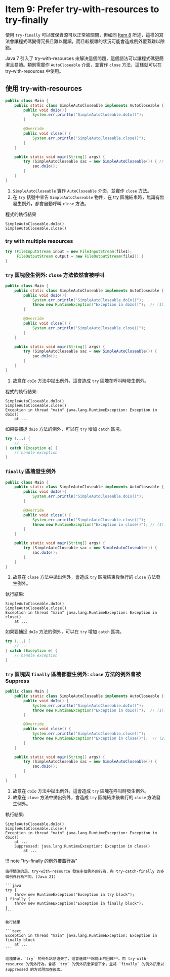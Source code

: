 # Item 9: Prefer try-with-resources to try-finally

使用 `try-finally` 可以確保資源可以正常被關閉，但如同 [Item 8](008.md) 所述，這樣的寫法會讓程式碼變得冗長且難以閱讀，而且較複雜的狀況可能會造成例外覆蓋難以除錯。

[//]: # (TODO: 例外覆蓋的範例)

Java 7 引入了 try-with-resources 來解決這個問題，這個語法可以讓程式碼更簡潔且易讀。類別需實作 `AutoCloseable` 介面，並實作 `close` 方法，這樣就可以在 try-with-resources 中使用。

## 使用 try-with-resources

```java
public class Main {
    public static class SimpleAutoCloseable implements AutoCloseable { // (1)!
        public void doIo(){
            System.err.println("SimpleAutoCloseable.doIo()");
        }

        @Override
        public void close() {
            System.err.println("SimpleAutoCloseable.close()");
        }
    }

    public static void main(String[] args) {
        try (SimpleAutoCloseable sac = new SimpleAutoCloseable()) { // (2)!
            sac.doIo();
        }
    }
}
```

1. `SimpleAutoCloseable` 實作 `AutoCloseable` 介面，並實作 `close` 方法。
2. 在 `try` 括號中宣告 `SimpleAutoCloseable` 物件，在 try 區塊結束時，無論有無發生例外，都會自動呼叫 `close` 方法。

程式的執行結果

```text
SimpleAutoCloseable.doIo()
SimpleAutoCloseable.close()
```

### try with multiple resources

```java
try (FileInputStream input = new FileInputStream(file1);
     FileOutputStream output = new FileOutputStream(file2)) {
}
```

### `try` 區塊發生例外: `close` 方法依然會被呼叫

```java hl_lines="5"
public class Main {
    public static class SimpleAutoCloseable implements AutoCloseable {
        public void doIo(){
            System.err.println("SimpleAutoCloseable.doIo()");
            throw new RuntimeException("Exception in doIo()");  // (1)!
        }

        @Override
        public void close() {
            System.err.println("SimpleAutoCloseable.close()");
        }
    }

    public static void main(String[] args) {
        try (SimpleAutoCloseable sac = new SimpleAutoCloseable()) {
            sac.doIo();
        }
    }
}
```

1. 故意在 `doIo` 方法中拋出例外，這會造成 `try` 區塊在呼叫時發生例外。

程式的執行結果:

```text
SimpleAutoCloseable.doIo()
SimpleAutoCloseable.close()
Exception in thread "main" java.lang.RuntimeException: Exception in doIo()
	at ...
```

如果要捕捉 `doIo` 方法的例外，可以在 `try` 增加 `catch` 區塊。

```java hl_lines="1 3-5"
try (...) {
    // ...
} catch (Exception e) {
    // handle exception
}
```
 
### `finally` 區塊發生例外

```java hl_lines="10"
public class Main {
    public static class SimpleAutoCloseable implements AutoCloseable {
        public void doIo(){
            System.err.println("SimpleAutoCloseable.doIo()");
        }

        @Override
        public void close() {
            System.err.println("SimpleAutoCloseable.close()");
            throw new RuntimeException("Exception in close()"); // (1)!
        }
    }

    public static void main(String[] args) {
        try (SimpleAutoCloseable sac = new SimpleAutoCloseable()) {
            sac.doIo();
        }
    }
}
```

1. 故意在 `close` 方法中拋出例外，會造成 `try` 區塊結束後執行的 `close` 方法發生例外。

執行結果:

```text
SimpleAutoCloseable.doIo()
SimpleAutoCloseable.close()
Exception in thread "main" java.lang.RuntimeException: Exception in close()
	at ... 
```

如果要捕捉 `doIo` 方法的例外，可以在 `try` 增加 `catch` 區塊。

```java hl_lines="1 3-5"
try (...) {
    // ...
} catch (Exception e) {
    // handle exception
}
```

### `try` 區塊與 `finally` 區塊都發生例外: `close` 方法的例外會被 Suppress

```java hl_lines="5 11"
public class Main {
    public static class SimpleAutoCloseable implements AutoCloseable {
        public void doIo() {
            System.err.println("SimpleAutoCloseable.doIo()");
            throw new RuntimeException("Exception in doIo()");  // (1)!
        }

        @Override
        public void close() {
            System.err.println("SimpleAutoCloseable.close()");
            throw new RuntimeException("Exception in close()");  // (2)!
        }
    }

    public static void main(String[] args) {
        try (SimpleAutoCloseable sac = new SimpleAutoCloseable()) {
            sac.doIo();
        }
    }
}
```

1. 故意在 `doIo` 方法中拋出例外，這會造成 `try` 區塊在呼叫時發生例外。
2. 故意在 `close` 方法中拋出例外，會造成 `try` 區塊結束後執行的 `close` 方法發生例外。

執行結果:

```text
SimpleAutoCloseable.doIo()
SimpleAutoCloseable.close()
Exception in thread "main" java.lang.RuntimeException: Exception in doIo()
	at ...
	Suppressed: java.lang.RuntimeException: Exception in close()
		at ...
```

!!! note "try-finally 的例外覆蓋行為"

    值得關注的是，try-with-resource 發生多個例外的行為，與 try-catch-finally 的多個例外行為不同。(Java 21)

    ```java
    try {
        throw new RuntimeException("Exception in try block");
    } finally {
        throw new RuntimeException("Exception in finally block");
    }
    ```

    執行結果
    
    ```text
    Exception in thread "main" java.lang.RuntimeException: Exception in finally block
        at ...
    ```

    這種情況，`try` 的例外訊息遺失了，這會造成**除錯上的困難**。而 try-with-resource 的例外行為，會將 `try` 的例外訊息保留下來，並將 `finally` 的例外訊息以 suppressed 的方式附加在後面。
